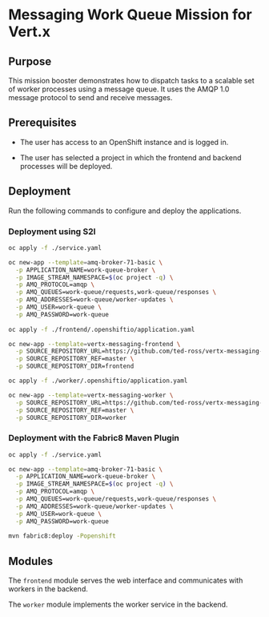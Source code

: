 # Messaging Work Queue Mission for Vert.x

## Purpose

This mission booster demonstrates how to dispatch tasks to a scalable
set of worker processes using a message queue. It uses the AMQP 1.0
message protocol to send and receive messages.

## Prerequisites

* The user has access to an OpenShift instance and is logged in.

* The user has selected a project in which the frontend and backend
  processes will be deployed.

## Deployment

Run the following commands to configure and deploy the applications.

### Deployment using S2I

```bash
oc apply -f ./service.yaml

oc new-app --template=amq-broker-71-basic \
  -p APPLICATION_NAME=work-queue-broker \
  -p IMAGE_STREAM_NAMESPACE=$(oc project -q) \
  -p AMQ_PROTOCOL=amqp \
  -p AMQ_QUEUES=work-queue/requests,work-queue/responses \
  -p AMQ_ADDRESSES=work-queue/worker-updates \
  -p AMQ_USER=work-queue \
  -p AMQ_PASSWORD=work-queue
  
oc apply -f ./frontend/.openshiftio/application.yaml

oc new-app --template=vertx-messaging-frontend \
  -p SOURCE_REPOSITORY_URL=https://github.com/ted-ross/vertx-messaging-work-queue-booster \
  -p SOURCE_REPOSITORY_REF=master \
  -p SOURCE_REPOSITORY_DIR=frontend  

oc apply -f ./worker/.openshiftio/application.yaml

oc new-app --template=vertx-messaging-worker \
  -p SOURCE_REPOSITORY_URL=https://github.com/ted-ross/vertx-messaging-work-queue-booster \
  -p SOURCE_REPOSITORY_REF=master \
  -p SOURCE_REPOSITORY_DIR=worker
```

### Deployment with the Fabric8 Maven Plugin

```bash
oc apply -f ./service.yaml

oc new-app --template=amq-broker-71-basic \
  -p APPLICATION_NAME=work-queue-broker \
  -p IMAGE_STREAM_NAMESPACE=$(oc project -q) \
  -p AMQ_PROTOCOL=amqp \
  -p AMQ_QUEUES=work-queue/requests,work-queue/responses \
  -p AMQ_ADDRESSES=work-queue/worker-updates \
  -p AMQ_USER=work-queue \
  -p AMQ_PASSWORD=work-queue 
  
mvn fabric8:deploy -Popenshift  
```


## Modules

The `frontend` module serves the web interface and communicates with
workers in the backend.

The `worker` module implements the worker service in the backend.
